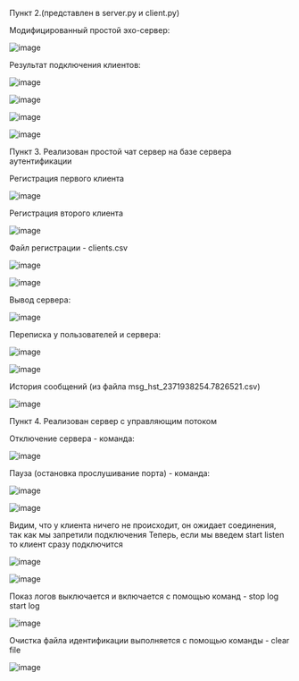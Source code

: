 Пункт 2.(представлен в server.py и client.py)

Модифицированный простой эхо-сервер:


![image](https://user-images.githubusercontent.com/90458771/140763137-befbe280-dd43-440a-9bfa-ee42dfbc393f.png)


Результат подключения клиентов:


![image](https://user-images.githubusercontent.com/90458771/140778083-fb9bfacf-2d79-4504-b16c-cedfe895c39e.png)


![image](https://user-images.githubusercontent.com/90458771/140778098-0918d80a-a588-4d48-9de7-752dd1816209.png)


![image](https://user-images.githubusercontent.com/90458771/140778169-3310b167-0583-41e9-8261-4fe12090130c.png)


![image](https://user-images.githubusercontent.com/90458771/140778190-a18091d4-40c4-4b77-8c65-4552822b7c8f.png)


Пункт 3. Реализован простой чат сервер на базе сервера аутентификации

Регистрация первого клиента

![image](https://user-images.githubusercontent.com/90458771/140778367-e611f013-7100-413a-bed4-bdc103b70898.png)


Регистрация второго клиента


![image](https://user-images.githubusercontent.com/90458771/140778448-fa7094b6-1bb1-41ce-9a4b-4b413ffc6650.png)


Файл регистрации - clients.csv

![image](https://user-images.githubusercontent.com/90458771/140778542-4bf46967-b3b4-4515-94e2-bc5fab4c5726.png)


![image](https://user-images.githubusercontent.com/90458771/140779319-24d7a589-ec9b-47fa-98f4-78bfe17fd66d.png)


Вывод сервера:


![image](https://user-images.githubusercontent.com/90458771/140779384-af252c54-cb1d-435b-95a4-c5fce28553ea.png)


Переписка у пользователей и сервера:


![image](https://user-images.githubusercontent.com/90458771/140779483-d129fb0a-8805-4ac6-b54c-ca2947a303eb.png)


![image](https://user-images.githubusercontent.com/90458771/140779511-2e55aae0-2dca-4271-9c05-c1c82e34487f.png)


История сообщений (из файла msg_hst_2371938254.7826521.csv)


![image](https://user-images.githubusercontent.com/90458771/140779645-353690d5-c420-4522-aff9-9bc12725eb79.png)

Пункт 4. Реализован сервер с управляющим потоком

Отключение сервера - команда:

![image](https://user-images.githubusercontent.com/90458771/140779896-baa96810-7c00-493c-8bc0-2f1eb1967d63.png)


Пауза (остановка прослушивание порта) - команда:

![image](https://user-images.githubusercontent.com/90458771/140780194-20dd0e62-5533-40e3-92b4-519763d7ae4e.png)

![image](https://user-images.githubusercontent.com/90458771/140780211-7e320641-fefb-4169-8850-55c7dbeb7a72.png)

Видим, что у клиента ничего не происходит, он ожидает соединения, так как мы запретили подключения
Теперь, если мы введем start listen то клиент сразу подключится

![image](https://user-images.githubusercontent.com/90458771/140780429-54e663f0-630f-4d1e-9ec3-4f07356bf370.png)

![image](https://user-images.githubusercontent.com/90458771/140780450-b45c621f-e3a3-483b-8208-45c7728a9320.png)


Показ логов выключается и включается с помощью команд - stop log start log

![image](https://user-images.githubusercontent.com/90458771/140780731-af98b015-a7c9-48b7-bef2-0c270b99c4cb.png)


Очистка файла идентификации выполняется с помощью команды - clear file


![image](https://user-images.githubusercontent.com/90458771/140780870-35a6f7e7-2eaf-4762-9ab9-c3e75885330e.png)



